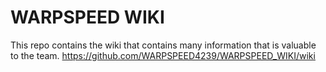 # WARPSPEED WIKI
This repo contains the wiki that contains many information that is valuable to the team.
https://github.com/WARPSPEED4239/WARPSPEED_WIKI/wiki
